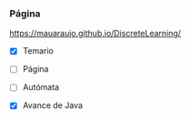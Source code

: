 
###  Página
https://mauaraujo.github.io/DiscreteLearning/

- [x] Temario
- [ ] Página
- [ ] Autómata
- [x] Avance de Java

